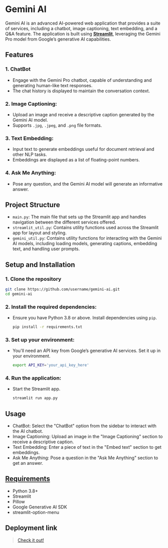 # Gemini AI

Gemini AI is an advanced AI-powered web application that provides a suite of services, including a chatbot, image captioning, text embedding, and a Q&A feature. The application is built using **[Streamlit](https://docs.streamlit.io/)**, leveraging the Gemini Pro model from Google’s generative AI capabilities.

## Features

### 1. ChatBot

- Engage with the Gemini Pro chatbot, capable of understanding and generating human-like text responses.
- The chat history is displayed to maintain the conversation context.

### 2. Image Captioning:

- Upload an image and receive a descriptive caption generated by the Gemini AI model.
- Supports `.jpg`, `.jpeg`, and `.png` file formats.

### 3. Text Embedding:

- Input text to generate embeddings useful for document retrieval and other NLP tasks.
- Embeddings are displayed as a list of floating-point numbers.

### 4. Ask Me Anything:

- Pose any question, and the Gemini AI model will generate an informative answer.

## Project Structure

- `main.py`: The main file that sets up the Streamlit app and handles navigation between the different services offered.
- `streamlit_util.py`: Contains utility functions used across the Streamlit app for layout and styling.
- `gemini_util.py`: Contains utility functions for interacting with the Gemini AI models, including loading models, generating captions, embedding text, and handling user prompts.

## Setup and Installation

### 1. Clone the repository

```bash
git clone https://github.com/username/gemini-ai.git
cd gemini-ai
```

### 2. Install the required dependencies:

- Ensure you have Python 3.8 or above. Install dependencies using `pip`.

  ```bash
  pip install -r requirements.txt
  ```

### 3. Set up your environment:

- You'll need an API key from Google’s generative AI services. Set it up in your environment.

  ```bash
  export API_KEY='your_api_key_here'
  ```

### 4. Run the application:

- Start the Streamlit app.

  ```bash
  streamlit run app.py
  ```

## Usage

- ChatBot: Select the "ChatBot" option from the sidebar to interact with the AI chatbot.
- Image Captioning: Upload an image in the "Image Captioning" section to receive a descriptive caption.
- Text Embedding: Enter a piece of text in the "Embed text" section to get embeddings.
- Ask Me Anything: Pose a question in the "Ask Me Anything" section to get an answer.

## [Requirements](requirements.txt)

- Python 3.8+
- Streamlit
- Pillow
- Google Generative AI SDK
- streamlit-option-menu

## Deployment link

> [Check it out!](https://gemini-ai-6pieo6evhzghyj5rgazsje.streamlit.app/)
